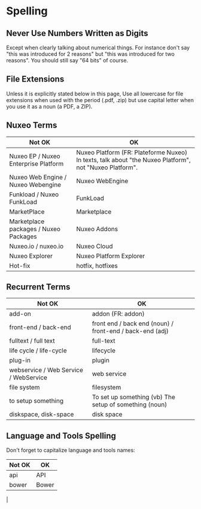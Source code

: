 # Spelling

## Never Use Numbers Written as Digits 

Except when clearly talking about numerical things. For instance don't say "this was introduced for 2 reasons" but "this was introduced for two reasons". You should still say "64 bits" of course. 

## File Extensions

Unless it is explicitly stated below in this page, Use all lowercase for file extensions when used with the period (.pdf, .zip) but use capital letter when you use it as a noun (a PDF, a ZIP).

## Nuxeo Terms

| Not OK                                     | OK                                                   |
|--------------------------------------------|------------------------------------------------------|
| Nuxeo EP / Nuxeo Enterprise Platform       | Nuxeo Platform (FR: Plateforme Nuxeo) In texts, talk about "the Nuxeo Platform", not "Nuxeo Platform".                                    |
| Nuxeo Web Engine / Nuxeo Webengine         | Nuxeo WebEngine                                      |
| Funkload / Nuxeo FunkLoad                  | FunkLoad                                             |
| MarketPlace                                | Marketplace                                          |
| Marketplace packages / Nuxeo Packages      | Nuxeo Addons                                         |
| Nuxeo.io / nuxeo.io                        | Nuxeo Cloud                                          |
| Nuxeo Explorer                             | Nuxeo Platform Explorer                              |
| Hot-fix                                    | hotfix, hotfixes                                     |


## Recurrent Terms

| Not OK                                     | OK                                                   |
|--------------------------------------------|------------------------------------------------------|
| add-on                                     | addon (FR: addon)                                    |
| front-end / back-end                       | front end / back end (noun) / front-end / back-end (adj) |
| fulltext / full text                       | full-text                                            |
| life cycle / life-cycle                    | lifecycle                                            |
| plug-in                                    | plugin                                               |
| webservice / Web Service / WebService      | web service                                          |
| file system                                | filesystem                                           |
| to setup something                         | To set up something (vb) The setup of something (noun) |
| diskspace, disk-space                      | disk space                                           | 

## Language and Tools Spelling 

Don't forget to capitalize language and tools names:

| Not OK                                     | OK                                                   |
|--------------------------------------------|------------------------------------------------------|
| api                                        | API                                                  |
| bower                                      | Bower                                                |
| 







